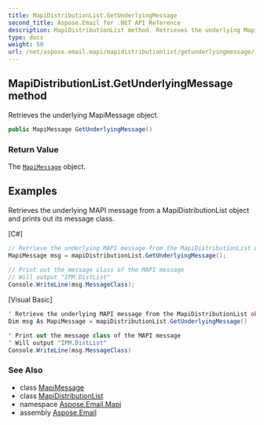 ```yaml
---
title: MapiDistributionList.GetUnderlyingMessage
second_title: Aspose.Email for .NET API Reference
description: MapiDistributionList method. Retrieves the underlying MapiMessage object
type: docs
weight: 50
url: /net/aspose.email.mapi/mapidistributionlist/getunderlyingmessage/
---
```

## MapiDistributionList.GetUnderlyingMessage method

Retrieves the underlying MapiMessage object.

```csharp
public MapiMessage GetUnderlyingMessage()
```

### Return Value

The [`MapiMessage`](../../mapimessage/) object.

## Examples

Retrieves the underlying MAPI message from a MapiDistributionList object and prints out its message class.

[C#]

```csharp
// Retrieve the underlying MAPI message from the MapiDistributionList object
MapiMessage msg = mapiDistributionList.GetUnderlyingMessage();
   
// Print out the message class of the MAPI message
// Will output "IPM.DistList"
Console.WriteLine(msg.MessageClass);
```

[Visual Basic]

```csharp
' Retrieve the underlying MAPI message from the MapiDistributionList object
Dim msg As MapiMessage = mapiDistributionList.GetUnderlyingMessage()

' Print out the message class of the MAPI message
' Will output "IPM.DistList"
Console.WriteLine(msg.MessageClass)
```

### See Also

* class [MapiMessage](../../mapimessage/)
* class [MapiDistributionList](../)
* namespace [Aspose.Email.Mapi](../../mapidistributionlist/)
* assembly [Aspose.Email](../../../)


